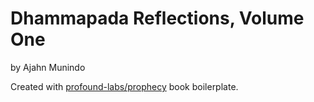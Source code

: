 
# Dhammapada Reflections, Volume One

by Ajahn Munindo

Created with [profound-labs/prophecy](https://github.com/profound-labs/prophecy) book boilerplate.


